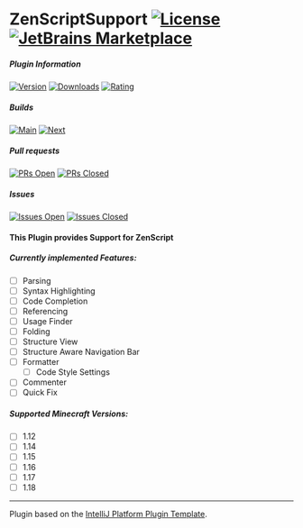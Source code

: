 # ZenScriptSupport [![License](https://img.shields.io/github/license/EraTiem-Network/ZenScriptSupport?label=&style=for-the-badge)](./LICENSE) [![JetBrains Marketplace]](https://plugins.jetbrains.com/plugin/19565-zenscriptsupport)

##### Plugin Information
[![Version]](https://plugins.jetbrains.com/plugin/19565-zenscriptsupport)
[![Downloads]](https://plugins.jetbrains.com/plugin/19565-zenscriptsupport)
[![Rating]](https://plugins.jetbrains.com/plugin/19565-zenscriptsupport)

##### Builds
[![Main]](https://github.com/EraTiem-Network/ZenScriptSupport/actions/workflows/build.yml?query=branch%3Amain)
[![Next]](https://github.com/EraTiem-Network/ZenScriptSupport/actions/workflows/build.yml?query=branch%3Anext)

##### Pull requests
[![PRs Open]](https://github.com/EraTiem-Network/ZenScriptSupport/pulls?q=is%3Apr+is%3Aopen)
[![PRs Closed]](https://github.com/EraTiem-Network/ZenScriptSupport/pulls?q=is%3Apr+is%3Aopen)

##### Issues
[![Issues Open]](https://github.com/EraTiem-Network/ZenScriptSupport/issues?q=is%3Aissue+is%3Aopen)
[![Issues Closed]](https://github.com/EraTiem-Network/ZenScriptSupport/issues?q=is%3Aissue+is%3Aclosed)


<!-- Plugin description -->
#### This Plugin provides Support for ZenScript

##### Currently implemented Features:
- [ ] Parsing
- [ ] Syntax Highlighting
- [ ] Code Completion
- [ ] Referencing
- [ ] Usage Finder
- [ ] Folding
- [ ] Structure View
- [ ] Structure Aware Navigation Bar
- [ ] Formatter
  - [ ] Code Style Settings
- [ ] Commenter
- [ ] Quick Fix

##### Supported Minecraft Versions:
- [ ] 1.12
- [ ] 1.14
- [ ] 1.15
- [ ] 1.16
- [ ] 1.17
- [ ] 1.18
<!-- Plugin description end -->

[JetBrains Marketplace]: https://img.shields.io/static/v1?label=&message=JetBrains+Marketplace&color=orange&style=for-the-badge

<!-- Plugin Information -->
[Version]: https://img.shields.io/jetbrains/plugin/v/19565-zenscriptsupport?label=version&style=for-the-badge
[Downloads]: https://img.shields.io/jetbrains/plugin/d/19565-zenscriptsupport?style=for-the-badge
[Rating]: https://img.shields.io/jetbrains/plugin/r/rating/19565-zenscriptsupport?style=for-the-badge

<!-- Builds -->
[Main]: https://img.shields.io/github/workflow/status/EraTiem-Network/ZenScriptSupport/Build/main?label=main&style=for-the-badge
[Next]: https://img.shields.io/github/workflow/status/EraTiem-Network/ZenScriptSupport/Build/next?label=next&style=for-the-badge

<!-- Pull requests -->
[PRs Open]: https://img.shields.io/github/issues-pr-raw/EraTiem-Network/ZenScriptSupport?label=open&style=for-the-badge
[PRs Closed]: https://img.shields.io/github/issues-pr-closed-raw/EraTiem-Network/ZenScriptSupport?label=closed&style=for-the-badge

<!-- Issues -->
[Issues Open]:https://img.shields.io/github/issues-raw/EraTiem-Network/ZenScriptSupport?label=open&style=for-the-badge
[Issues Closed]: https://img.shields.io/github/issues-closed-raw/EraTiem-Network/ZenScriptSupport?label=closed&style=for-the-badge

---
Plugin based on the [IntelliJ Platform Plugin Template](https://github.com/JetBrains/intellij-platform-plugin-template).